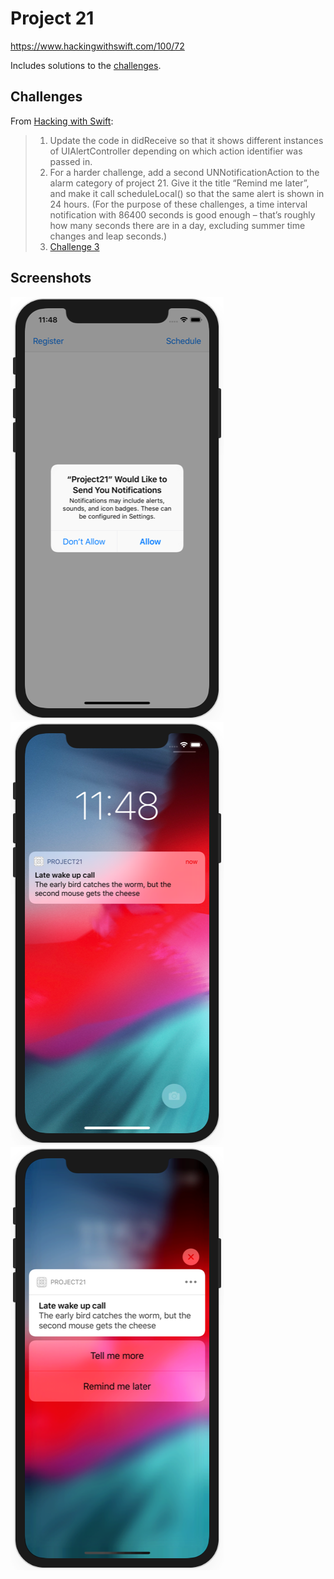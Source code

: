 # Project 21

https://www.hackingwithswift.com/100/72

Includes solutions to the [challenges](https://www.hackingwithswift.com/read/21/4/wrap-up).

## Challenges

From [Hacking with Swift](https://www.hackingwithswift.com/read/21/4/wrap-up):
>1. Update the code in didReceive so that it shows different instances of UIAlertController depending on which action identifier was passed in.
>2. For a harder challenge, add a second UNNotificationAction to the alarm category of project 21. Give it the title “Remind me later”, and make it call scheduleLocal() so that the same alert is shown in 24 hours. (For the purpose of these challenges, a time interval notification with 86400 seconds is good enough – that’s roughly how many seconds there are in a day, excluding summer time changes and leap seconds.)
>3. [Challenge 3](../44-Project21-Challenge3)

## Screenshots

![screenshot1](screenshots/screen01.png)
![screenshot2](screenshots/screen02.png)
![screenshot3](screenshots/screen03.png)
